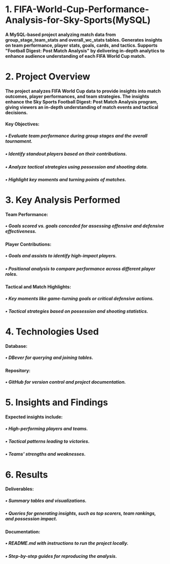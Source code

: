 # 1. FIFA-World-Cup-Performance-Analysis-for-Sky-Sports(MySQL)
#### A MySQL-based project analyzing match data from group_stage_team_stats and overall_wc_stats tables. Generates insights on team performance, player stats, goals, cards, and tactics. Supports "Football Digest: Post Match Analysis" by delivering in-depth analytics to enhance audience understanding of each FIFA World Cup match.
# 2. Project Overview
#### The project analyzes FIFA World Cup data to provide insights into match outcomes, player performances, and team strategies. The insights enhance the Sky Sports Football Digest: Post Match Analysis program, giving viewers an in-depth understanding of match events and tactical decisions. 
#### Key Objectives: 
##### • Evaluate team performance during group stages and the overall tournament. 
##### • Identify standout players based on their contributions. 
##### • Analyze tactical strategies using possession and shooting data. 
##### • Highlight key moments and turning points of matches.
# 3. Key Analysis Performed
#### Team Performance: 
##### • Goals scored vs. goals conceded for assessing offensive and defensive effectiveness.
#### Player Contributions: 
##### • Goals and assists to identify high-impact players. 
##### • Positional analysis to compare performance across different player roles.
#### Tactical and Match Highlights: 
##### • Key moments like game-turning goals or critical defensive actions. 
##### • Tactical strategies based on possession and shooting statistics.
# 4. Technologies Used
#### Database: 
##### • DBever for querying and joining tables.
#### Repository: 
##### • GitHub for version control and project documentation.
# 5. Insights and Findings
#### Expected insights include: 
##### • High-performing players and teams. 
##### • Tactical patterns leading to victories. 
##### • Teams' strengths and weaknesses.
# 6. Results
#### Deliverables: 
##### • Summary tables and visualizations.
##### • Queries for generating insights, such as top scorers, team rankings, and possession impact.
#### Documentation:
##### • README.md with instructions to run the project locally.
##### • Step-by-step guides for reproducing the analysis.
